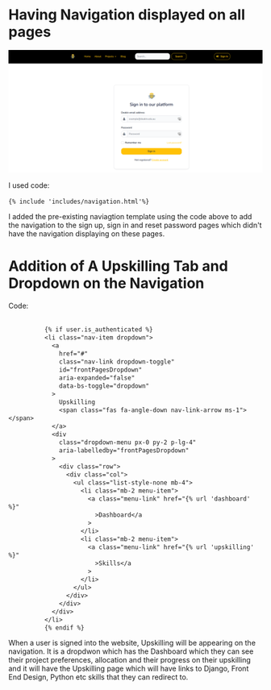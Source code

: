 # Having Navigation displayed on all pages

![Navigation](images/Navigation.PNG)

I used code:

 ```{% include 'includes/navigation.html'%}```

I added the pre-existing naviagtion template using the code above to add the navigation to the sign up, sign in and reset password pages which didn't have the navigation displaying on these pages. 

# Addition of A Upskilling Tab and Dropdown on the Navigation

<!-- Image -->

Code:
```

          {% if user.is_authenticated %}
          <li class="nav-item dropdown">
            <a
              href="#"
              class="nav-link dropdown-toggle"
              id="frontPagesDropdown"
              aria-expanded="false"
              data-bs-toggle="dropdown"
            >
              Upskilling
              <span class="fas fa-angle-down nav-link-arrow ms-1"></span>
            </a>
            <div
              class="dropdown-menu px-0 py-2 p-lg-4"
              aria-labelledby="frontPagesDropdown"
            >
              <div class="row">
                <div class="col">
                  <ul class="list-style-none mb-4">
                    <li class="mb-2 menu-item">
                      <a class="menu-link" href="{% url 'dashboard' %}"
                        >Dashboard</a
                      >
                    </li>
                    <li class="mb-2 menu-item">
                      <a class="menu-link" href="{% url 'upskilling' %}"
                        >Skills</a
                      >
                    </li>
                  </ul>
                </div>
              </div>
            </div>
          </li>
          {% endif %}
```

When a user is signed into the website, Upskilling will be appearing on the navigation. It is a dropdwon which has the Dashboard which they can see their project preferences, allocation and their progress on their upskilling and it will have the Upskilling page which will have links to Django, Front End Design, Python etc skills that they can redirect to.